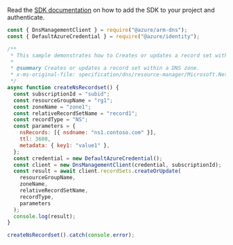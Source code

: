 Read the [SDK documentation](https://github.com/Azure/azure-sdk-for-js/blob/%40azure%2Farm-dns_5.0.1/sdk/dns/arm-dns/README.md) on how to add the SDK to your project and authenticate.

```javascript
const { DnsManagementClient } = require("@azure/arm-dns");
const { DefaultAzureCredential } = require("@azure/identity");

/**
 * This sample demonstrates how to Creates or updates a record set within a DNS zone.
 *
 * @summary Creates or updates a record set within a DNS zone.
 * x-ms-original-file: specification/dns/resource-manager/Microsoft.Network/stable/2018-05-01/examples/CreateOrUpdateNSRecordset.json
 */
async function createNsRecordset() {
  const subscriptionId = "subid";
  const resourceGroupName = "rg1";
  const zoneName = "zone1";
  const relativeRecordSetName = "record1";
  const recordType = "NS";
  const parameters = {
    nsRecords: [{ nsdname: "ns1.contoso.com" }],
    ttl: 3600,
    metadata: { key1: "value1" },
  };
  const credential = new DefaultAzureCredential();
  const client = new DnsManagementClient(credential, subscriptionId);
  const result = await client.recordSets.createOrUpdate(
    resourceGroupName,
    zoneName,
    relativeRecordSetName,
    recordType,
    parameters
  );
  console.log(result);
}

createNsRecordset().catch(console.error);
```
